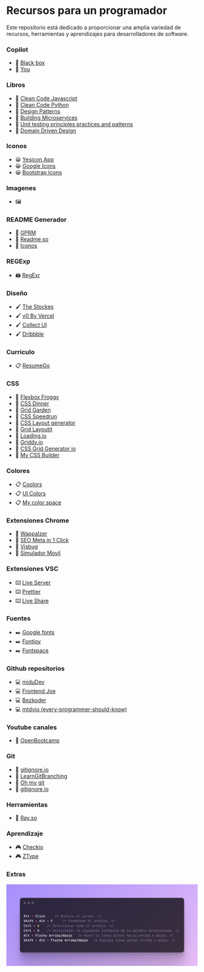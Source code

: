 # Recursos para un programador

Este repositorio está dedicado a proporcionar una amplia variedad de recursos, herramientas y aprendizajes para desarrolladores de software.

### Copilot
- :rocket: [Black box](https://www.blackbox.ai/)
- :rocket: [You](https://you.com/)

### Libros
- :page_facing_up: [Clean Code Javascript](https://github.com/andersontr15/clean-code-javascript-es)
- :page_facing_up: [Clean Code Python](https://github.com/sryvcr/clean-code-python-es)
- :page_facing_up: [Design Patterns](https://refactoring.guru/es)
- :page_facing_up: [Building Microservices](https://github.com/namhoangduc99/TargetOf2018/blob/master/Sam%20Newman-Building%20Microservices-O'Reilly%20Media%20(2015).pdf)
- :page_facing_up: [Unit testing principles practices and patterns]()
- :page_facing_up: [Domain Driven Design](https://github.com/gg-daddy/ebooks/blob/master/Eric%20Evans%202003%20-%20Domain-Driven%20Design%20-%20Tackling%20Complexity%20in%20the%20Heart%20of%20Software.pdf)

### Iconos
- :grinning: [Yesicon App](https://yesicon.app/)
- :grinning: [Google Icons](https://fonts.google.com/icons)
- :grinning: [Bootstrap Icons](https://icons.getbootstrap.com/)

### Imagenes
- :framed_picture: []()

### README Generador
- :pencil: [GPRM](https://gprm.itsvg.in/)
- :pencil: [Readme so](https://readme.so/es)
- :pencil: [Iconos](https://github.com/ikatyang/emoji-cheat-sheet)

### REGExp
- :printer: [RegExr](https://regexr.com/)

### Diseño
- :paintbrush: [The Stockes](https://thestocks.im/)
- :paintbrush: [v0 By Vercel](https://v0.dev/)
- :paintbrush: [Collect UI](https://collectui.com/designs)
- :paintbrush: [Dribbble](https://dribbble.com/shots/4417684-Daily-UI-Landing-Page)

### Curriculo
- :clipboard: [ResumeGo](https://www.resumego.net/resume-checker/)

### CSS
- :apple: [Flexbox Froggy](https://flexboxfroggy.com/#es)
- :apple: [CSS Dinner](https://flukeout.github.io/)
- :apple: [Grid Garden](https://cssgridgarden.com/#es)
- :apple: [CSS Speedrun](https://css-speedrun.netlify.app/)
- :apple: [CSS Layout generator](https://layout.bradwoods.io/)
- :apple: [Grid Layoutit](https://grid.layoutit.com/)
- :apple: [Loading.io](https://loading.io/flexbox)
- :apple: [Griddy.io](https://griddy.io/)
- :apple: [CSS Grid Generator io](https://cssgridgenerator.io/)
- :apple: [My CSS Builder](https://www.mycssbuilder.com/)

### Colores
- :clipboard: [Coolors](https://coolors.co/)
- :clipboard: [UI Colors](https://uicolors.app/create)
- :clipboard: [My color space](https://mycolor.space/)

### Extensiones Chrome
- :toolbox: [Wappalzer](https://www.wappalyzer.com/)
- :toolbox: [SEO Meta in 1 Click](https://seo-extension.com/)
- :toolbox: [Visbug](https://visbug.web.app/)
- :toolbox: [Simulador Movil](https://www.webmobilefirst.com/es/)

### Extensiones VSC
- :keyboard: [Live Server](https://marketplace.visualstudio.com/items?itemName=ritwickdey.LiveServer)
- :keyboard: [Prettier](https://marketplace.visualstudio.com/items?itemName=esbenp.prettier-vscode)
- :keyboard: [Live Share](https://code.visualstudio.com/learn/collaboration/live-share)

### Fuentes
- :black_nib: [Google fonts](https://fonts.google.com/)
- :black_nib: [Fontjoy](https://fontjoy.com/)
- :black_nib: [Fontspace](https://www.fontspace.com/)

### Github repositorios
- :computer: [miduDev](https://github.com/midudev)
- :computer: [Frontend Joe](https://github.com/frontend-joe)
- :computer: [Bezkoder](https://github.com/bezkoder)
- :computer: [mtdvio (every-programmer-should-know)](https://github.com/mtdvio/every-programmer-should-know)

### Youtube canales
- :movie_camera: [OpenBootcamp](https://www.youtube.com/@OpenBootcamp/playlists)

### Git
- :seedling: [gitignore.io](https://www.toptal.com/developers/gitignore)
- :seedling: [LearnGitBranching](https://learngitbranching.js.org/?locale=es_AR)
- :seedling: [Oh my git](https://ohmygit.org/)
- :seedling: [gitignore.io](https://www.toptal.com/developers/gitignore/)

### Herramientas
- :hammer: [Ray.so](https://www.ray.so/)

### Aprendizaje
 - :video_game: [Checkio](https://checkio.org/)
 - :video_game: [ZType](https://www.typing.com/es/student/game/ztype)

### Extras
![VS Code Shortcuts](./sources/Shortcuts.png)